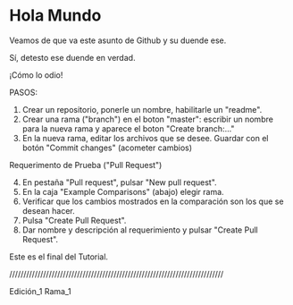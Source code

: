 # Hola Mundo

Veamos de que va este asunto de Github y su duende ese.

Sí, detesto ese duende en verdad.

¡Cómo lo odio!

PASOS:

1. Crear un repositorio, ponerle un nombre, habilitarle un "readme".
2. Crear una rama ("branch") en el boton "master": escribir un nombre para la nueva rama y aparece el boton "Create branch:..."
3. En la nueva rama, editar los archivos que se desee. Guardar con el botón "Commit changes" (acometer cambios)

Requerimento de Prueba ("Pull Request")

4. En pestaña "Pull request", pulsar "New pull request".
5. En la caja "Example Comparisons" (abajo) elegir rama.
6. Verificar que los cambios mostrados en la comparación son los que se desean hacer.
7. Pulsa "Create Pull Request".
8. Dar nombre y descripción al requerimiento y pulsar "Create Pull Request".

Este es el final del Tutorial.

////////////////////////////////////////////////////////////////////////////

Edición_1 Rama_1

